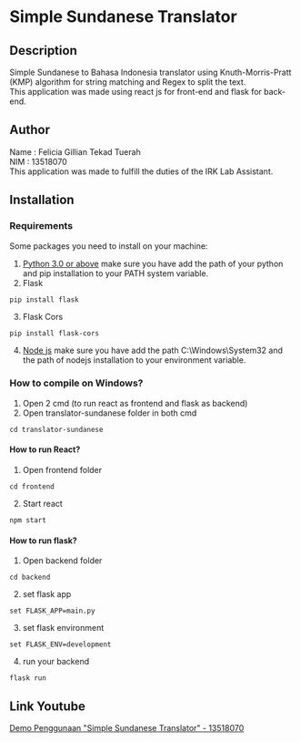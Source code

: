 # Simple Sundanese Translator
## Description
Simple Sundanese to Bahasa Indonesia translator using Knuth-Morris-Pratt (KMP) algorithm for string matching and Regex to split the text.
<br/>
This application was made using react js for front-end and flask for back-end.


## Author
Name : Felicia Gillian Tekad Tuerah
<br/>
NIM : 13518070
<br/>
This application was made to fulfill the duties of the IRK Lab Assistant.

## Installation
### Requirements
Some packages you need to install on your machine:
1. [Python 3.0 or above](https://www.python.org/)
make sure you have add the path of your python and pip installation to your PATH system variable.
2. Flask 
```
pip install flask
```
3. Flask Cors
```
pip install flask-cors
```
4. [Node js](https://nodejs.org/en/)
make sure you have add the path C:\Windows\System32 and the path of nodejs installation to your environment variable.

### How to compile on Windows?
1. Open 2 cmd (to run react as frontend and flask as backend)
2. Open translator-sundanese folder in both cmd
```
cd translator-sundanese
```
#### How to run React?
1. Open frontend folder
```
cd frontend
```
2. Start react
```
npm start
```
#### How to run flask?
1. Open backend folder
```
cd backend
```
2. set flask app
```
set FLASK_APP=main.py
```
3. set flask environment
```
set FLASK_ENV=development
```
4. run your backend
```
flask run
```

## Link Youtube
[Demo Penggunaan "Simple Sundanese Translator" - 13518070](https://www.youtube.com/watch?v=YRB6-eCsllA)
